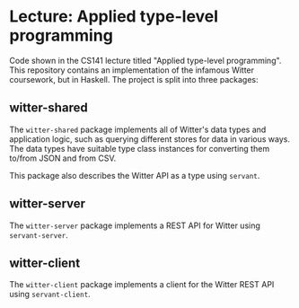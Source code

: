 # Lecture: Applied type-level programming 

Code shown in the CS141 lecture titled "Applied type-level programming". This repository contains an implementation of the infamous Witter coursework, but in Haskell. The project is split into three packages:

## witter-shared 

The `witter-shared` package implements all of Witter's data types and application logic, such as querying different stores for data in various ways. The data types have suitable type class instances for converting them to/from JSON and from CSV.

This package also describes the Witter API as a type using `servant`.

## witter-server 

The `witter-server` package implements a REST API for Witter using `servant-server`.

## witter-client 

The `witter-client` package implements a client for the Witter REST API using `servant-client`.
